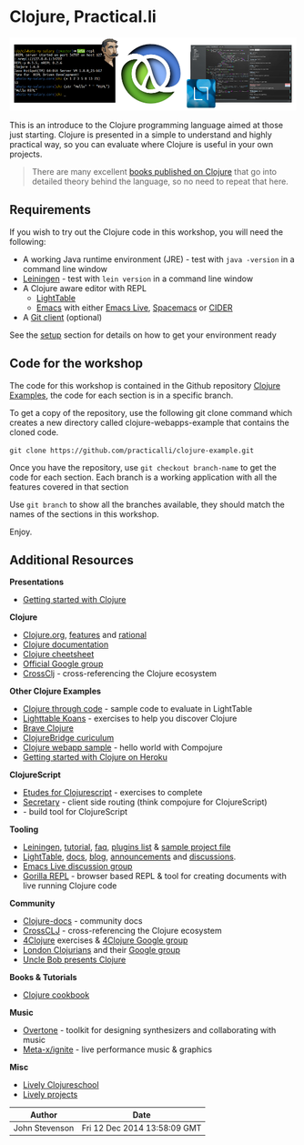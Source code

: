 # Clojure, Practical.li

![Clojure logo](images/clojure-practicalli-banner.png)

  This is an introduce to the Clojure programming language aimed at those just starting.  Clojure is presented in a simple to understand and highly practical way, so you can evaluate where Clojure is useful in your own projects.

> There are many excellent [books published on Clojure](reference/books.html) that go into detailed theory behind the language, so no need to repeat that here.

## Requirements 

If you wish to try out the Clojure code in this workshop, you will need the following:

  * A working Java runtime environment (JRE) - test with `java -version` in a command line window
  * [Leiningen](http://leiningen.org/) - test with `lein version` in a command line window
  * A Clojure aware editor with REPL
    - [LightTable](http://lighttable.com/)
    - [Emacs](http://www.gnu.org/software/emacs/) with either [Emacs Live](https://github.com/overtone/emacs-live), [Spacemacs](https://github.com/syl20bnr/spacemacs) or [CIDER](https://github.com/clojure-emacs/cider)
  * A [Git client](http://git-scm.com/) (optional)
  
  See the [setup](/setup/) section for details on how to get your environment ready

## Code for the workshop

The code for this workshop is contained in the Github repository [Clojure Examples](https://github.com/practicalli/clojure-example), the code for each section is in a specific branch.

To get a copy of the repository, use the following git clone command which creates a new directory called clojure-webapps-example that contains the cloned code. 

`git clone https://github.com/practicalli/clojure-example.git`

Once you have the repository, use `git checkout branch-name` to get the code for each section.  Each branch is a working application with all the features covered in that section

Use `git branch` to show all the branches available, they should match the names of the sections in this workshop.

Enjoy.

## Additional Resources

**Presentations**
* [Getting started with Clojure](http://jr0cket.co.uk/slides/getting-started-with-clojure.html)

**Clojure**
* [Clojure.org](http://clojure.org), [features](http://clojure.org/features) and [rational](http://clojure.org/rationale)
* [Clojure documentation](http://clojure.org/documentation)
* [Clojure cheetsheet](http://clojure.org/cheatsheet)
* [Official Google group](https://groups.google.com/forum/#!forum/clojure)
* [CrossClj](http://crossclj.info/) - cross-referencing the Clojure ecosystem


**Other Clojure Examples**
* [Clojure through code](https://github.com/practicalli/clojure-through-code) - sample code to evaluate in LightTable
* [Lighttable Koans](https://github.com/practicalli/lighttable-koans) - exercises to help you discover Clojure 
* [Brave Clojure](http://www.braveclojure.com/)
* [ClojureBridge curiculum](https://github.com/ClojureBridge/curriculum)
* [Clojure webapp sample](https://github.com/practicalli/clojure-webapp-sample) - hello world with Compojure
* [Getting started with Clojure on Heroku](https://github.com/jr0cket/clojure-getting-started)


**ClojureScript**
* [Etudes for Clojurescript](http://catcode.com/etudes-for-clojurescript) - exercises to complete
* [Secretary](https://github.com/gf3/secretary) - client side routing (think compojure for ClojureScript)
* [](https://github.com/bhauman/lein-figwheel) - build tool for ClojureScript

**Tooling**
* [Leiningen](http://leiningen.org/), [tutorial](https://github.com/technomancy/leiningen/blob/stable/doc/TUTORIAL.md), [faq](https://github.com/technomancy/leiningen/blob/stable/doc/FAQ.md), [plugins list](https://github.com/technomancy/leiningen/wiki/Plugins) & [sample project file](https://github.com/technomancy/leiningen/blob/stable/sample.project.clj)
* [LightTable](http://lighttable.com/), [docs](http://docs.lighttable.com/), [blog](http://www.lighttable.com/blog/), [announcements](https://groups.google.com/forum/#!forum/light-table) and [discussions](https://groups.google.com/forum/#!forum/light-table-discussion).
* [Emacs Live discussion group](https://groups.google.com/forum/#!forum/emacs-live)
* [Gorilla REPL](http://gorilla-repl.org/) - browser based REPL & tool for creating documents with live running Clojure code

**Community**
* [Clojure-docs](http://clojure-doc.org/) - community docs 
* [CrossCLJ](http://crossclj.info/) - cross-referencing the Clojure ecosystem
* [4Clojure](https://www.4clojure.com/) exercises & [4Clojure Google group](https://groups.google.com/forum/#!forum/4clojure)
* [London Clojurians]() and their [Google group](https://groups.google.com/forum/#!forum/london-clojurians)
* [Uncle Bob presents Clojure](https://www.youtube.com/watch?v=SYeDxWKftfA)

**Books & Tutorials**
* [Clojure cookbook](https://github.com/clojure-cookbook/clojure-cookbook)

**Music**
* [Overtone](https://github.com/overtone/overtone) - toolkit for designing synthesizers and collaborating with music
* [Meta-x/ignite](https://github.com/meta-ex/ignite) - live performance music & graphics

**Misc**
* [Lively Clojureschool](https://github.com/likely/clojure-school)
* [Lively projects](https://github.com/likely)

| Author | Date |
| -- | -- |
|John Stevenson | Fri 12 Dec 2014 13:58:09 GMT |
